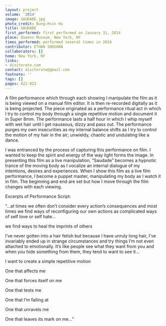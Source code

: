 ```yaml
---
layout: project
volume: '2014'
image: SAUDADE.jpg
photo_credit: Nung-Hsin Hu
title: SAUDADE
first_performed: first performed on January 31, 2014
place: Queens Museum, New York, NY
times_performed: performed several times in 2014
contributor: ETHAN SHOSHAN
collaborators: []
home: New York, NY
links:
- disiterate.com
contact: disiterate@gmail.com
footnote: ''
tags: []
pages: 022-023
---
```


A film performance which through each showing I manipulate the film as it is being viewed on a manual film editor. It is then re-recorded digitally as it is being projected. The piece originated as a performance ritual act in which I try to control my body through a single repetitive motion and document it in Super 8mm. The performance lasts a half hour in which I whip myself with wet hair until I get nauseous, dizzy and pass out. The performance purges my own insecurities as my internal balance shifts as I try to control the motion of my hair in the air; unwieldy, chaotic and undulating like a dance.

I was entranced by the process of capturing this performance on film. I wanted to keep the spirit and energy of the way light forms the image. In presenting this film as a live manipulation, “Saudade” becomes a hypnotic trance of the moving body as I vocalize an internal dialogue of my intentions, desires and experiences. When I show this film as a live film performance, I become a puppet master, manipulating my body as I watch it in film. The beginning and end are set but how I move through the film changes with each viewing.

Excerpts of Performance Script:

“…at times we often don’t consider every action’s consequences and most times we find ways of reconfiguring our own actions as complicated ways of self love or self hate...

we find ways to heal the imprints of others

I’ve never gotten into a hair fetish but because I have unruly long hair, I’ve invariably ended up in strange circumstances and try things I’m not even attached to emotionally. It’s like people see what they want from you and when you hide something from them, they tend to want to see it…

I want to create a simple repetitive motion

One that affects me

One that forces itself on me

One that tests me

One that I’m failing at

One that unravels me

One that leaves its mark on me…”
